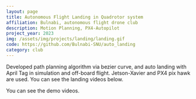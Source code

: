```yaml
---
layout: page
title: Autonomous Flight Landing in Quadrotor system
affiliation: Bulnabi, autonomous flight drone club
description: Motion Planning, PX4-Autopilot
project_year: 2023
img: /assets/img/projects/landing/landing.gif
code: https://github.com/Bulnabi-SNU/auto_landing
category: club
---
```


Developed path planning algorithm via bezier curve, and auto landing with April Tag in simulation and off-board flight. Jetson-Xavier and PX4 pix hawk are used. You can see the landing videos below.

You can see the demo videos.

<div class="figure">
    <img class="three" src="{{ site.baseurl }}/assets/img/projects/landing/simul.mp4" alt="" title="simulation"/>
    <img class="two" src="{{ site.baseurl }}/assets/img/projects/landing/landing.mp4" alt="" title="on board"/>

</div>